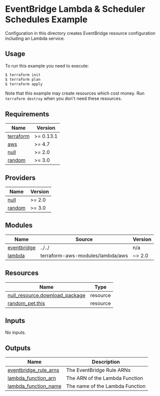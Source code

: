 # EventBridge Lambda & Scheduler Schedules Example

Configuration in this directory creates EventBridge resource configuration including an Lambda service.

## Usage

To run this example you need to execute:

```bash
$ terraform init
$ terraform plan
$ terraform apply
```

Note that this example may create resources which cost money. Run `terraform destroy` when you don't need these resources.

<!-- BEGINNING OF PRE-COMMIT-TERRAFORM DOCS HOOK -->
## Requirements

| Name                                                                      | Version   |
| ------------------------------------------------------------------------- | --------- |
| <a name="requirement_terraform"></a> [terraform](#requirement\_terraform) | >= 0.13.1 |
| <a name="requirement_aws"></a> [aws](#requirement\_aws)                   | >= 4.7    |
| <a name="requirement_null"></a> [null](#requirement\_null)                | >= 2.0    |
| <a name="requirement_random"></a> [random](#requirement\_random)          | >= 3.0    |

## Providers

| Name                                                       | Version |
| ---------------------------------------------------------- | ------- |
| <a name="provider_null"></a> [null](#provider\_null)       | >= 2.0  |
| <a name="provider_random"></a> [random](#provider\_random) | >= 3.0  |

## Modules

| Name                                                                  | Source                           | Version |
| --------------------------------------------------------------------- | -------------------------------- | ------- |
| <a name="module_eventbridge"></a> [eventbridge](#module\_eventbridge) | ../../                           | n/a     |
| <a name="module_lambda"></a> [lambda](#module\_lambda)                | terraform-aws-modules/lambda/aws | ~> 2.0  |

## Resources

| Name                                                                                                                    | Type     |
| ----------------------------------------------------------------------------------------------------------------------- | -------- |
| [null_resource.download_package](https://registry.terraform.io/providers/hashicorp/null/latest/docs/resources/resource) | resource |
| [random_pet.this](https://registry.terraform.io/providers/hashicorp/random/latest/docs/resources/pet)                   | resource |

## Inputs

No inputs.

## Outputs

| Name                                                                                                    | Description                     |
| ------------------------------------------------------------------------------------------------------- | ------------------------------- |
| <a name="output_eventbridge_rule_arns"></a> [eventbridge\_rule\_arns](#output\_eventbridge\_rule\_arns) | The EventBridge Rule ARNs       |
| <a name="output_lambda_function_arn"></a> [lambda\_function\_arn](#output\_lambda\_function\_arn)       | The ARN of the Lambda Function  |
| <a name="output_lambda_function_name"></a> [lambda\_function\_name](#output\_lambda\_function\_name)    | The name of the Lambda Function |
<!-- END OF PRE-COMMIT-TERRAFORM DOCS HOOK -->
